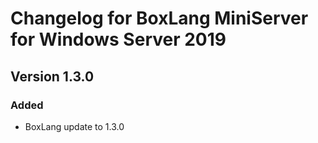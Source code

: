 # Changelog for BoxLang MiniServer for Windows Server 2019

## Version 1.3.0
### Added
* BoxLang update to 1.3.0